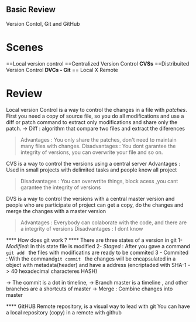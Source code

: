 ## Basic Review  ##
Version Contol, Git and GitHub

# Scenes #
==Local version control 
==Centralized Version Control **CVSs** 
==Distribuited  Version Control **DVCs - Git**
== Local X  Remote

# Review #

Local version Control is a way to control the changes in a file with *patches*.  
First you need a copy of source file,  so you do all modifications and use a diff or patch command to extract only modifications and share only the patch.
-> Diff : algorithm that compare two files and extract the diferences

>Advantages : You only share the patches, don't need to maintain many files with changes.
> Disadvantages : You dont garantee the integrity of versions, you can overwrite your file and so on.

CVS is a way to control the versions using a central server
Advantages : Used in small projects with delimited tasks and people know all project
> Disadvantages :  You can overwrtite things, block acess ,you cant garantee the integrity of versions

DVS is a way to control the versions with a central master version and people who are participate of project can get a copy, do the changes and merge the changes with a master version 
> Advantages : Everybody can colaborate with the code, and there are a integrity of versions 
> Disadvantages :  I dont know


**** How does git work ? ****
There are three states of a version in git
1- *Modified*: In this state file is modified
2- *Staged* : After you gave a command `git add ` the files with modificatins are ready to be commited 
3 - Commited : With the command`git commit ` the changes will be encapsulated in a object with metadata(header) and have a address (encriptaded with SHA-1 -> 40 hexadecimal characteres HASH)

-> The commit is a dot in timeline,
-> Branch master is a timeline , and other branches are a shortcuts of master
-> Merge : Combine changes into master 

**** GitHUB
Remote repository, is a visual way to lead with git 
You can have a local repository (copy) in a remote with github

